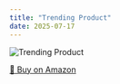 ```yaml
---
title: "Trending Product"
date: 2025-07-17
---
```


<img src="" alt="Trending Product" style="max-width:100%;"/>

[🛒 Buy on Amazon](?tag=dineshtechblo-21)